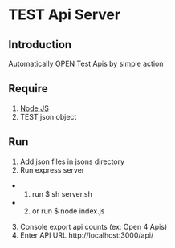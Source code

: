 # TEST Api Server

## Introduction

Automatically OPEN Test Apis by simple action

## Require

1. [Node JS](https://nodejs.org/)
2. TEST json object

## Run

1. Add json files in jsons directory
2. Run express server
- 1) run $ sh server.sh
- 2) or run $ node index.js
3. Console export api counts (ex: Open 4 Apis)
4. Enter API URL http://localhost:3000/api/
